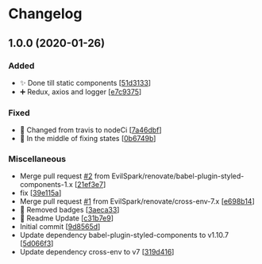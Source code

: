 # Changelog

<a name="1.0.0"></a>

## 1.0.0 (2020-01-26)

### Added

- ✨ Done till static components [[51d3133](https://github.com/EvilSpark/HNClone/commit/51d313336a2d3f1898e4ef9ef7b55e3075a79f11)]
- ➕ Redux, axios and logger [[e7c9375](https://github.com/EvilSpark/HNClone/commit/e7c9375e99e49c0443f401d3cc3fcec46501b326)]

### Fixed

- 🐛 Changed from travis to nodeCi [[7a46dbf](https://github.com/EvilSpark/HNClone/commit/7a46dbf4fcd4086fdfc45176523e1ca3a76e6464)]
- 🏁 In the middle of fixing states [[0b6749b](https://github.com/EvilSpark/HNClone/commit/0b6749b26b33ae78a4af4fdc2bf271deaecf3695)]

### Miscellaneous

- Merge pull request [#2](https://github.com/EvilSpark/HNClone/issues/2) from EvilSpark/renovate/babel-plugin-styled-components-1.x [[21ef3e7](https://github.com/EvilSpark/HNClone/commit/21ef3e769eac1cc7fbe1c83e4baf4e996a2052d0)]
- fix [[39e115a](https://github.com/EvilSpark/HNClone/commit/39e115ab17809e0608d493bac37d68ab992fb7c4)]
- Merge pull request [#1](https://github.com/EvilSpark/HNClone/issues/1) from EvilSpark/renovate/cross-env-7.x [[e698b14](https://github.com/EvilSpark/HNClone/commit/e698b1415c0190dd9bb7cac68b531fbbbee1a4ee)]
- 📝 Removed badges [[3aeca33](https://github.com/EvilSpark/HNClone/commit/3aeca331a1e77e3aa484c1bfe7e3db37ae427d42)]
- 📝 Readme Update [[c31b7e9](https://github.com/EvilSpark/HNClone/commit/c31b7e9b108a84df06c952239b626ab1cfd0e6bb)]
- Initial commit [[9d8565d](https://github.com/EvilSpark/HNClone/commit/9d8565ddaeb3f7626c4496aa741bc51a09cea371)]
- Update dependency babel-plugin-styled-components to v1.10.7 [[5d066f3](https://github.com/EvilSpark/HNClone/commit/5d066f376b34b51e7ff6349419dcd8ebb0adf473)]
- Update dependency cross-env to v7 [[319d416](https://github.com/EvilSpark/HNClone/commit/319d416de7cf70bae8046f8427a9fbca4e81707b)]
